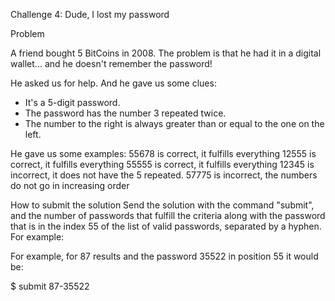 Challenge 4: Dude, I lost my password

Problem

A friend bought 5 BitCoins in 2008. The problem is that he had it in a digital wallet... and he doesn't remember the password!

He asked us for help. And he gave us some clues:

- It's a 5-digit password.
- The password has the number 3 repeated twice.
- The number to the right is always greater than or equal to the one on the left.

He gave us some examples:
55678 is correct, it fulfills everything
12555 is correct, it fulfills everything
55555 is correct, it fulfills everything
12345 is incorrect, it does not have the 5 repeated.
57775 is incorrect, the numbers do not go in increasing order

How to submit the solution
Send the solution with the command "submit", and the number of passwords that fulfill the criteria along with the password that is in the index 55 of the list of valid passwords, separated by a hyphen. For example:

For example, for 87 results and the password 35522 in position 55 it would be:

$ submit 87-35522